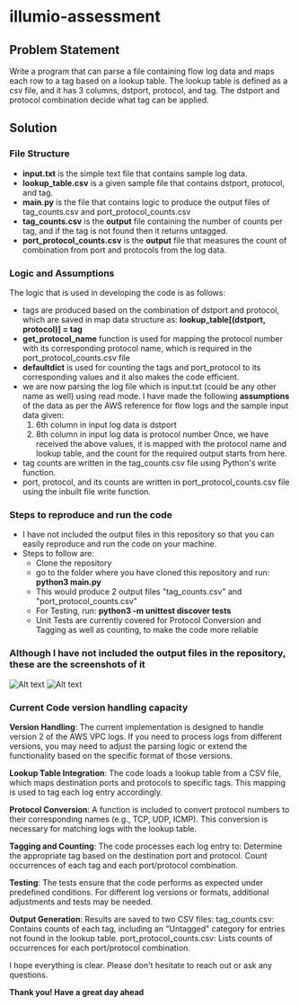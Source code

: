 # illumio-assessment

## Problem Statement
Write a program that can parse a file containing flow log data and maps each row to a tag based on a lookup table. The lookup table is defined as a csv file, and it has 3 columns, dstport, protocol, and tag. The dstport and protocol combination decide what tag can be applied.   

## Solution

### File Structure
- **input.txt** is the simple text file that contains sample log data.
- **lookup_table.csv** is a given sample file that contains dstport, protocol, and tag.
- **main.py** is the file that contains logic to produce the output files of tag_counts.csv and port_protocol_counts.csv
- **tag_counts.csv** is the **output** file containing the number of counts per tag, and if the tag is not found then it returns untagged.
- **port_protocol_counts.csv** is the **output** file that measures the count of combination from port and protocols from the log data.

### Logic and Assumptions
The logic that is used in developing the code is as follows:
- tags are produced based on the combination of dstport and protocol, which are saved in map data structure as:
    **lookup_table[(dstport, protocol)] = tag**
- **get_protocol_name** function is used for mapping the protocol number with its corresponding protocol name, which is required in the port_protocol_counts.csv file
- **defaultdict** is used for counting the tags and port_protocol to its corresponding values and it also makes the code efficient.
- we are now parsing the log file which is input.txt (could be any other name as well) using read mode. 
  I have made the following **assumptions** of the data as per the AWS reference for flow logs and the sample input data given:
    1. 6th column in input log data is dstport
    2. 8th column in input log data is protocol number
  Once, we have received the above values, it is mapped with the protocol name and lookup table, and the count for the required output starts from here.
- tag counts are written in the tag_counts.csv file using Python's write function.
- port, protocol, and its counts are written in port_protocol_counts.csv file using the inbuilt file write function.

### Steps to reproduce and run the code
- I have not included the output files in this repository so that you can easily reproduce and run the code on your machine.
- Steps to follow are:
  - Clone the repository
  - go to the folder where you have cloned this repository and run:
    **python3 main.py**
  - This would produce 2 output files "tag_counts.csv" and "port_protocol_counts.csv"
  - For Testing, run: **python3 -m unittest discover tests**
  - Unit Tests are currently covered for Protocol Conversion and Tagging as well as counting, to make the code more reliable

### Although I have not included the output files in the repository, these are the screenshots of it
![Alt text](https://github.com/user-attachments/assets/e454ad61-d67e-4b99-8224-66208cb743c5)
![Alt text](https://github.com/user-attachments/assets/cfd44f9b-398f-40f4-8527-3c3dc4be2c4e)

### Current Code version handling capacity

**Version Handling**: The current implementation is designed to handle version 2 of the AWS VPC logs. If you need to process logs from different versions, you may need to adjust the parsing logic or extend the functionality based on the specific format of those versions.

**Lookup Table Integration**: The code loads a lookup table from a CSV file, which maps destination ports and protocols to specific tags. This mapping is used to tag each log entry accordingly.

**Protocol Conversion**: A function is included to convert protocol numbers to their corresponding names (e.g., TCP, UDP, ICMP). This conversion is necessary for matching logs with the lookup table.

**Tagging and Counting**: The code processes each log entry to:
Determine the appropriate tag based on the destination port and protocol.
Count occurrences of each tag and each port/protocol combination.

**Testing**: 
The tests ensure that the code performs as expected under predefined conditions. For different log versions or formats, additional adjustments and tests may be needed.

**Output Generation**: Results are saved to two CSV files:
tag_counts.csv: Contains counts of each tag, including an "Untagged" category for entries not found in the lookup table.
port_protocol_counts.csv: Lists counts of occurrences for each port/protocol combination.

I hope everything is clear. Please don't hesitate to reach out or ask any questions.

**Thank you!
Have a great day ahead**
